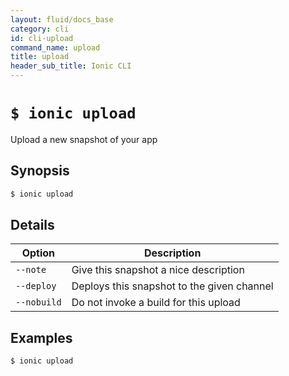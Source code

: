 ```yaml
---
layout: fluid/docs_base
category: cli
id: cli-upload
command_name: upload
title: upload
header_sub_title: Ionic CLI
---
```


# `$ ionic upload`

Upload a new snapshot of your app
## Synopsis

```bash
$ ionic upload 
```
  
## Details





Option | Description
------ | ----------
`--note` | Give this snapshot a nice description
`--deploy` | Deploys this snapshot to the given channel
`--nobuild` | Do not invoke a build for this upload

## Examples

```bash
$ ionic upload 
```
